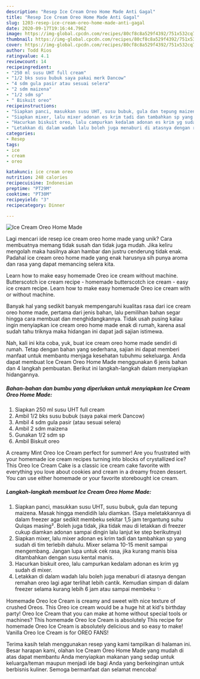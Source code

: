 ```yaml
---
description: "Resep Ice Cream Oreo Home Made Anti Gagal"
title: "Resep Ice Cream Oreo Home Made Anti Gagal"
slug: 1203-resep-ice-cream-oreo-home-made-anti-gagal
date: 2020-09-17T19:16:44.796Z
image: https://img-global.cpcdn.com/recipes/80cf8c8a529f4392/751x532cq70/ice-cream-oreo-home-made-foto-resep-utama.jpg
thumbnail: https://img-global.cpcdn.com/recipes/80cf8c8a529f4392/751x532cq70/ice-cream-oreo-home-made-foto-resep-utama.jpg
cover: https://img-global.cpcdn.com/recipes/80cf8c8a529f4392/751x532cq70/ice-cream-oreo-home-made-foto-resep-utama.jpg
author: Todd Rios
ratingvalue: 4.1
reviewcount: 14
recipeingredient:
- "250 ml susu UHT full cream"
- "1/2 bks susu bubuk saya pakai merk Dancow"
- "4 sdm gula pasir atau sesuai selera"
- "2 sdm maizena"
- "1/2 sdm sp"
- " Biskuit oreo"
recipeinstructions:
- "Siapkan panci, masukkan susu UHT, susu bubuk, gula dan tepung maizena. Masak hingga mendidih lalu diamkan. (Saya meletakkannya di dalam freezer agar sedikit membeku sekitar 1,5 jam tergantung suhu Qulqas masing². Boleh juga tidak, jika tidak mau di letakkan di freezer cukup diamkan adonan sampai dingin lalu lanjut ke step berikutnya)"
- "Siapkan mixer, lalu mixer adonan es krim tadi dan tambahkan sp yang sudah di tim terlebih dahulu. Mixer selama 10-15 menit sampai mengembang. Jangan lupa untuk cek rasa, jika kurang manis bisa ditambahkan dengan susu kental manis."
- "Hacurkan biskuit oreo, lalu campurkan kedalam adonan es krim yg sudah di mixer."
- "Letakkan di dalam wadah lalu boleh juga menaburi di atasnya dengan remahan oreo lagi agar terlihat lebih cantik. Kemudian simpan di dalam freezer selama kurang lebih 6 jam atau sampai membeku ✨"
categories:
- Resep
tags:
- ice
- cream
- oreo

katakunci: ice cream oreo 
nutrition: 248 calories
recipecuisine: Indonesian
preptime: "PT29M"
cooktime: "PT30M"
recipeyield: "3"
recipecategory: Dinner

---
```



![Ice Cream Oreo Home Made](https://img-global.cpcdn.com/recipes/80cf8c8a529f4392/751x532cq70/ice-cream-oreo-home-made-foto-resep-utama.jpg)

Lagi mencari ide resep ice cream oreo home made yang unik? Cara membuatnya memang tidak susah dan tidak juga mudah. Jika keliru mengolah maka hasilnya akan hambar dan justru cenderung tidak enak. Padahal ice cream oreo home made yang enak harusnya sih punya aroma dan rasa yang dapat memancing selera kita.

Learn how to make easy homemade Oreo ice cream without machine. Butterscotch ice cream recipe - homemade butterscotch ice cream - easy ice cream recipe. Learn how to make easy homemade Oreo ice cream with or without machine.

Banyak hal yang sedikit banyak mempengaruhi kualitas rasa dari ice cream oreo home made, pertama dari jenis bahan, lalu pemilihan bahan segar hingga cara membuat dan menghidangkannya. Tidak usah pusing kalau ingin menyiapkan ice cream oreo home made enak di rumah, karena asal sudah tahu triknya maka hidangan ini dapat jadi sajian istimewa.


Nah, kali ini kita coba, yuk, buat ice cream oreo home made sendiri di rumah. Tetap dengan bahan yang sederhana, sajian ini dapat memberi manfaat untuk membantu menjaga kesehatan tubuhmu sekeluarga. Anda dapat membuat Ice Cream Oreo Home Made menggunakan 6 jenis bahan dan 4 langkah pembuatan. Berikut ini langkah-langkah dalam menyiapkan hidangannya.

<!--inarticleads1-->

##### Bahan-bahan dan bumbu yang diperlukan untuk menyiapkan Ice Cream Oreo Home Made:

1. Siapkan 250 ml susu UHT full cream
1. Ambil 1/2 bks susu bubuk (saya pakai merk Dancow)
1. Ambil 4 sdm gula pasir (atau sesuai selera)
1. Ambil 2 sdm maizena
1. Gunakan 1/2 sdm sp
1. Ambil  Biskuit oreo


A creamy Mint Oreo Ice Cream perfect for summer! Are you frustrated with your homemade ice cream recipes turning into blocks of crystallized ice? This Oreo Ice Cream Cake is a classic ice cream cake favorite with everything you love about cookies and cream in a dreamy frozen dessert. You can use either homemade or your favorite storebought ice cream. 

<!--inarticleads2-->

##### Langkah-langkah membuat Ice Cream Oreo Home Made:

1. Siapkan panci, masukkan susu UHT, susu bubuk, gula dan tepung maizena. Masak hingga mendidih lalu diamkan. (Saya meletakkannya di dalam freezer agar sedikit membeku sekitar 1,5 jam tergantung suhu Qulqas masing². Boleh juga tidak, jika tidak mau di letakkan di freezer cukup diamkan adonan sampai dingin lalu lanjut ke step berikutnya)
1. Siapkan mixer, lalu mixer adonan es krim tadi dan tambahkan sp yang sudah di tim terlebih dahulu. Mixer selama 10-15 menit sampai mengembang. Jangan lupa untuk cek rasa, jika kurang manis bisa ditambahkan dengan susu kental manis.
1. Hacurkan biskuit oreo, lalu campurkan kedalam adonan es krim yg sudah di mixer.
1. Letakkan di dalam wadah lalu boleh juga menaburi di atasnya dengan remahan oreo lagi agar terlihat lebih cantik. Kemudian simpan di dalam freezer selama kurang lebih 6 jam atau sampai membeku ✨


Homemade Oreo Ice Cream is creamy and sweet with nice texture of crushed Oreos. This Oreo ice cream would be a huge hit at kid&#39;s birthday party! Oreo Ice Cream that you can make at home without special tools or machines? This homemade Oreo Ice Cream is absolutely This recipe for homemade Oreo Ice Cream is absolutely delicious and so easy to make! Vanilla Oreo Ice Cream is for OREO FANS! 

Terima kasih telah menggunakan resep yang kami tampilkan di halaman ini. Besar harapan kami, olahan Ice Cream Oreo Home Made yang mudah di atas dapat membantu Anda menyiapkan makanan yang sedap untuk keluarga/teman maupun menjadi ide bagi Anda yang berkeinginan untuk berbisnis kuliner. Semoga bermanfaat dan selamat mencoba!
